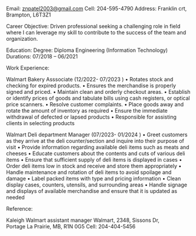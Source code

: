 Email: znpatel2003@gmail.com     Cell: 204-595-4790        Address: Franklin crt, Brampton, L6T3Z1 
           
Career Objective: 
Driven professional seeking a challenging role in field where I can leverage my skill to contribute to the success of the team and organization. 
 
Education: 
Degree: 	Diploma Engineering (Information Technology) 
Durations: 	07/2018 – 06/2021 

Work Experience: 
 
Walmart Bakery Asssociate (12/2022- 07/2023 ) 
•	Rotates stock and checking for expired products. 
•	Ensures the merchandise is properly signed and priced. 
•	Maintain clean and orderly checkout areas. 
•	Establish or identify prices of goods and tabulate bills using cash registers, or optical price scanners. 
•	Resolve customer complaints. 
•	Place goods away and rotate the amount of inventory as required 
•	Ensure the immediate withdrawal of defected or lapsed products 
•	Responsible for assisting clients in selecting products 
 
Walmart Deli department Manager (07/2023- 01/2024 ) 
•	Greet customers as they arrive at the deli counter/section and inquire into their purpose of visit 
•	Provide information regarding available deli items such as meats and cheeses 
•	Educate customers about the contents and cuts of various deli items 
•	Ensure that sufficient supply of deli items is displayed in cases 
•	Order deli items low in stock and receive and store them appropriately 
•	Handle maintenance and rotation of deli items to avoid spoilage and damage 
•	Label packed items with type and pricing information 
•	Clean display cases, counters, utensils, and surrounding areas 
•	Handle signage and displays of available merchandise and ensure that it is updated as needed 
 
Reference: 
           
Kaleigh 
Walmart assistant manager 
Walmart, 2348, Sissons Dr,  
Portage La Prairie, MB, R1N 0G5 
Cell: 204-404-5456 

